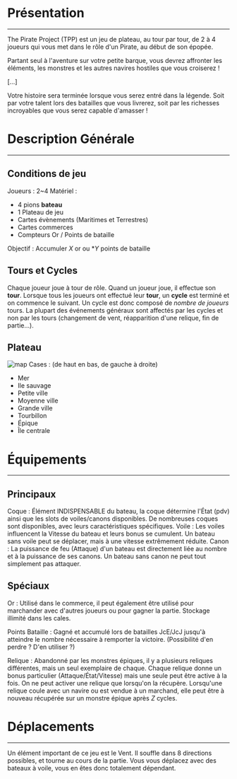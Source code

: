 # Présentation
--------------

The Pirate Project (TPP) est un jeu de plateau, au tour par tour, de 2 à 4 joueurs qui vous met dans le rôle d'un Pirate, au début de son épopée. 

Partant seul à l'aventure sur votre petite barque, vous devrez affronter les éléments, les monstres et les autres navires hostiles que vous croiserez !

[…]

Votre histoire sera terminée lorsque vous serez entré dans la légende. Soit par votre talent lors des batailles que vous livrerez, soit par les richesses incroyables que vous serez capable d'amasser !

# Description Générale
----------------------

## Conditions de jeu
Joueurs : 2~4
Matériel :
  - 4 pions **bateau**
  - 1 Plateau de jeu
  - Cartes évènements (Maritimes et Terrestres)
  - Cartes commerces
  - Compteurs Or / Points de bataille

Objectif : Accumuler *X* or ou **Y* points de bataille

## Tours et Cycles

Chaque joueur joue à tour de rôle. Quand un joueur joue, il effectue son **tour**. Lorsque tous les joueurs ont effectué leur **tour**, un **cycle** est terminé et on commence le suivant. 
Un cycle est donc composé de *nombre de joueurs* tours. La plupart des événements généraux sont affectés par les cycles et non par les tours (changement de vent, réapparition d'une relique, fin de partie…).

## Plateau
![map](assets/map.png)
Cases : (de haut en bas, de gauche à droite)
- Mer
- Ile sauvage
- Petite ville
- Moyenne ville
- Grande ville
- Tourbillon
- Épique
- Île centrale

# Équipements
-------------

## Principaux

Coque : Élément INDISPENSABLE du bateau, la coque détermine l'État (pdv) ainsi que les slots de voiles/canons disponibles. De nombreuses coques sont disponibles, avec leurs caractéristiques spécifiques.
Voile : Les voiles influencent la Vitesse du bateau et leurs bonus se cumulent. Un bateau sans voile peut se déplacer, mais à une vitesse extrêmement réduite.
Canon : La puissance de feu (Attaque) d'un bateau est directement liée au nombre et à la puissance de ses canons. Un bateau sans canon ne peut tout simplement pas attaquer.

## Spéciaux

Or : Utilisé dans le commerce, il peut également être utilisé pour marchander avec d'autres joueurs ou pour gagner la partie. Stockage illimité dans les cales.

Points Bataille : Gagné et accumulé lors de batailles JcE/JcJ jusqu'à atteindre le nombre nécessaire à remporter la victoire. 
(Possibilité d'en perdre ? D'en utiliser ?)

Relique : Abandonné par les monstres épiques, il y a plusieurs reliques différentes, mais un seul exemplaire de chaque. Chaque relique donne un bonus particulier (Attaque/État/Vitesse) mais une seule peut être active à la fois. On ne peut activer une relique que lorsqu'on la récupère. 
Lorsqu'une relique coule avec un navire ou est vendue à un marchand, elle peut être à nouveau récupérée sur un monstre épique après *Z* cycles. 

# Déplacements
--------------

Un élément important de ce jeu est le Vent. Il souffle dans 8 directions possibles, et tourne au cours de la partie. Vous vous déplacez avec des bateaux à voile, vous en êtes donc totalement dépendant. 
